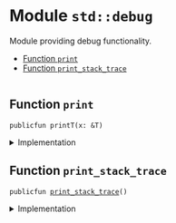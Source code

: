 
<a name="std_debug"></a>

# Module `std::debug`

Module providing debug functionality.


-  [Function `print`](#std_debug_print)
-  [Function `print_stack_trace`](#std_debug_print_stack_trace)


<pre><code></code></pre>



<a name="std_debug_print"></a>

## Function `print`



<pre><code>publicfun printT(x: &T)
</code></pre>



<details>
<summary>Implementation</summary>


<pre><code><b>native</b> <b>public</b> <b>fun</b> <a href="std/debug.md#std_debug_print">print</a>&lt;T&gt;(x: &T);
</code></pre>



</details>

<a name="std_debug_print_stack_trace"></a>

## Function `print_stack_trace`



<pre><code>publicfun <a href="std/debug.md#std_debug_print_stack_trace">print_stack_trace</a>()
</code></pre>



<details>
<summary>Implementation</summary>


<pre><code><b>native</b> <b>public</b> <b>fun</b> <a href="std/debug.md#std_debug_print_stack_trace">print_stack_trace</a>();
</code></pre>



</details>


[//]: # ("File containing references which can be used from documentation")

